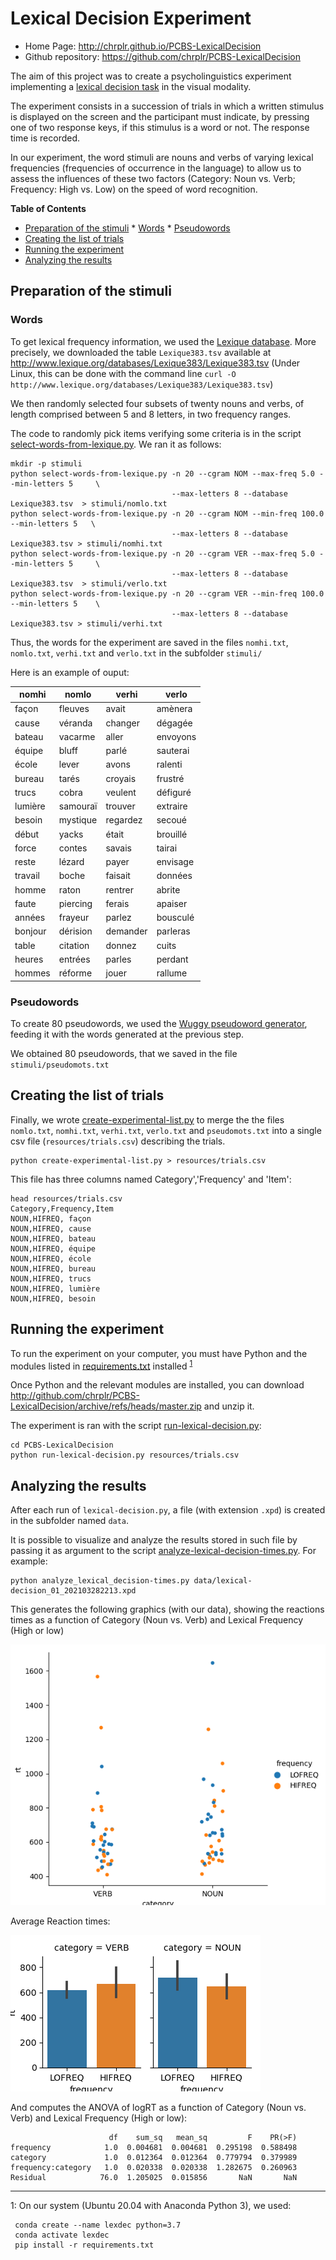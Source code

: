 Lexical Decision Experiment
===========================

- Home Page:  <http://chrplr.github.io/PCBS-LexicalDecision>
- Github repository: <https://github.com/chrplr/PCBS-LexicalDecision>

The aim of this project was to create a psycholinguistics experiment implementing a [lexical decision task](https://en.wikipedia.org/wiki/Lexical_decision_task) in the visual modality. 

The experiment consists in a succession of trials in which a written stimulus is displayed on the screen and the participant must indicate, by pressing one of two response keys, if this stimulus is a word or not. The response time is recorded. 

In our experiment, the word stimuli are nouns and verbs of varying lexical frequencies (frequencies of occurrence in the language) to allow us to assess the influences of these two factors (Category: Noun vs. Verb; Frequency: High vs. Low) on the speed of word recognition.

**Table of Contents**

- [Preparation of the stimuli](#preparation-of-the-stimuli)
        * [Words](#words)
        * [Pseudowords](#pseudowords)
- [Creating the list of trials](#creating-the-list-of-trials)
- [Running the experiment](#running-the-experiment)
- [Analyzing the results](#analyzing-the-results)


## Preparation of the stimuli

### Words

To get lexical frequency information, we used the [Lexique database](http://www.lexique.org). More precisely, we downloaded the table `Lexique383.tsv` available at <http://www.lexique.org/databases/Lexique383/Lexique383.tsv> (Under Linux, this can be done with the command line `curl -O http://www.lexique.org/databases/Lexique383/Lexique383.tsv`)

We then randomly selected four subsets of twenty nouns and verbs, of length comprised between 5 and 8 letters, in two frequency ranges. 

The code to randomly pick items verifying some criteria is in the script [select-words-from-lexique.py](https://github.com/chrplr/PCBS-LexicalDecision/blob/master/select-words-from-lexique.py). We ran it as follows:

    mkdir -p stimuli
    python select-words-from-lexique.py -n 20 --cgram NOM --max-freq 5.0 --min-letters 5     \
                                        --max-letters 8 --database Lexique383.tsv  > stimuli/nomlo.txt
    python select-words-from-lexique.py -n 20 --cgram NOM --min-freq 100.0 --min-letters 5   \
                                        --max-letters 8 --database Lexique383.tsv > stimuli/nomhi.txt
    python select-words-from-lexique.py -n 20 --cgram VER --max-freq 5.0 --min-letters 5     \
                                        --max-letters 8 --database Lexique383.tsv  > stimuli/verlo.txt
    python select-words-from-lexique.py -n 20 --cgram VER --min-freq 100.0 --min-letters 5    \
                                        --max-letters 8 --database Lexique383.tsv > stimuli/verhi.txt



Thus, the words for the experiment are saved in the files `nomhi.txt`,  `nomlo.txt`,  `verhi.txt` and `verlo.txt` in the subfolder `stimuli/` 

Here is an example of ouput:

nomhi    | nomlo       |verhi        | verlo 
-------- | ----------- | ----------- | ------------
façon    |    fleuves  |  avait      |  amènera  
cause   |    véranda   |  changer |  dégagée   
bateau   |   vacarme   |  aller   |    envoyons  
équipe   |   bluff   |    parlé   |    sauterai  
école   |    lever   |    avons   |    ralenti   
bureau   |   tarés   |    croyais   |  frustré   
trucs   |    cobra   |    veulent   |  défiguré  
lumière   |  samouraï   | trouver   |  extraire  
besoin   |   mystique   | regardez   | secoué    
début   |    yacks   |    était   |    brouillé  
force   |    contes   |   savais   |   tairai    
reste   |    lézard   |   payer   |    envisage  
travail   |  boche   |    faisait   |  données   
homme   |    raton   |    rentrer   |  abrite    
faute   |    piercing   | ferais   |   apaiser   
années   |   frayeur   |  parlez   |   bousculé  
bonjour   |  dérision   | demander   | parleras  
table   |    citation   | donnez   |   cuits     
heures   |   entrées   |  parles   |   perdant   
hommes   |   réforme   |  jouer   |    rallume   


### Pseudowords

To create 80 pseudowords, we used the [Wuggy pseudoword generator](http://crr.ugent.be/programs-data/wuggy), feeding it with the words generated at the previous step.

We obtained 80 pseudowords, that we saved in the file `stimuli/pseudomots.txt`

## Creating the list of trials

Finally, we wrote [create-experimental-list.py](https://github.com/chrplr/PCBS-LexicalDecision/blob/master/create-experimental-list.py) to merge the the files `nomlo.txt`, `nomhi.txt`, `verhi.txt`, `verlo.txt` and `pseudomots.txt` into a single csv file (`resources/trials.csv`) describing the trials.


    python create-experimental-list.py > resources/trials.csv

This file has three columns named Category','Frequency' and 'Item':

    head resources/trials.csv
    Category,Frequency,Item
    NOUN,HIFREQ, façon
    NOUN,HIFREQ, cause
    NOUN,HIFREQ, bateau
    NOUN,HIFREQ, équipe
    NOUN,HIFREQ, école
    NOUN,HIFREQ, bureau
    NOUN,HIFREQ, trucs
    NOUN,HIFREQ, lumière
    NOUN,HIFREQ, besoin


## Running the experiment

To run the experiment on your computer, you must have Python and the modules listed in [requirements.txt](https://github.com/chrplr/PCBS-LexicalDecision/blob/master/requirement.txt) installed <sup>[1](#conda_install)</sup>



Once Python and the relevant modules are installed, you can download <http://github.com/chrplr/PCBS-LexicalDecision/archive/refs/heads/master.zip> and unzip it. 

The experiment is ran with the script [run-lexical-decision.py](https://github.com/chrplr/PCBS-LexicalDecision/blob/master/lexical-decision.py):

    cd PCBS-LexicalDecision
    python run-lexical-decision.py resources/trials.csv
      

## Analyzing the results

After each run of `lexical-decision.py`, a file (with extension `.xpd`) is created in the subfolder named `data`. 

It is possible to visualize and analyze the results stored in such file by passing it as argument to the script [analyze-lexical-decision-times.py](https://github.com/chrplr/PCBS-LexicalDecision/blob/master/analyze-lexical-decision-times.py). For example:

    python analyze_lexical_decision-times.py data/lexical-decision_01_202103282213.xpd

This generates  the following graphics (with our data), showing the reactions times as a function of Category (Noun vs. Verb) and Lexical Frequency (High or low)

![](figures/Figure_1.png)


Average Reaction times:

![](figures/Figure_2.png)

And computes the ANOVA of logRT as a function of Category (Noun vs. Verb) and Lexical Frequency (High or low):

```
                      df    sum_sq   mean_sq         F    PR(>F)
frequency            1.0  0.004681  0.004681  0.295198  0.588498
category             1.0  0.012364  0.012364  0.779794  0.379989
frequency:category   1.0  0.020338  0.020338  1.282675  0.260963
Residual            76.0  1.205025  0.015856       NaN       NaN
```

---

<a name="conda_install">1</a>: On our system (Ubuntu 20.04 with Anaconda Python 3), we used: 

     conda create --name lexdec python=3.7
     conda activate lexdec
     pip install -r requirements.txt

